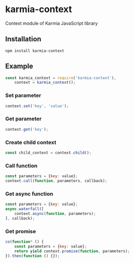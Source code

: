 # karmia-context

Context module of Karmia JavaScript library

## Installation

```Shell
npm install karmia-context
```

## Example

```JavaScript
const karmia_context = require('karmia-context'),
    context = karmia_context();
```

### Set parameter

```JavaScript
context.set('key', 'value');
```

### Get parameter

```JavaScript
context.get('key');
```

### Create child context

```JavaScript
const child_context = context.child();
```

### Call function

```JavaScript
const parameters = {key: value};
context.call(function, parameters, callback);
```

### Get async function

```JavaScript
const parameters = {key: value};
async.waterfall([
    context.async(function, parameters);
], callback);
```

### Get promise

```JavaScript
co(function* () {
    const parameters = {key: value};
    return yield context.promise(function, parameters);
}).then(function () {});
```
